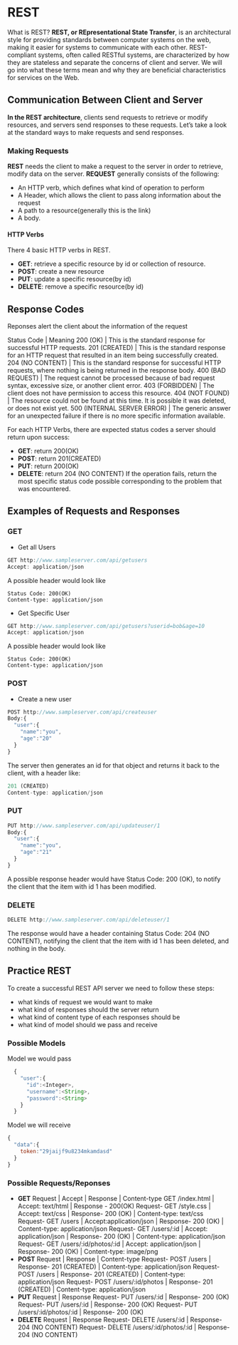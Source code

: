 # REST
What is REST?
**REST, or REpresentational State Transfer**, is an architectural style for providing standards between computer systems on the web, making it easier for systems to communicate with each other. REST-compliant systems, often called RESTful systems, are characterized by how they are stateless and separate the concerns of client and server. We will go into what these terms mean and why they are beneficial characteristics for services on the Web.

## Communication Between Client and Server
**In the REST architecture**, clients send requests to retrieve or modify resources, and servers send responses to these requests. Let’s take a look at the standard ways to make requests and send responses.

### Making Requests
**REST** needs the client to make a request to the server in order to retrieve, modify data on the server.
**REQUEST** generally consists of the following:
- An HTTP verb, which defines what kind of operation to perform
- A Header, which allows the client to pass along information about the request
- A path to a resource(generally this is the link)
- A body.

#### HTTP Verbs
There 4 basic HTTP verbs in REST.
- **GET**: retrieve a specific resource by id or collection of resource.
- **POST**: create a new resource
- **PUT**: update a specific resource(by id)
- **DELETE**: remove a specific resource(by id)

## Response Codes
Reponses alert the client about the information of the request

Status Code | Meaning
200 (OK)	| This is the standard response for successful HTTP requests.
201 (CREATED)	| This is the standard response for an HTTP request that resulted in an item being successfully created.
204 (NO CONTENT) | This is the standard response for successful HTTP requests, where nothing is being returned in the response body.
400 (BAD REQUEST) | The request cannot be processed because of bad request syntax, excessive size, or another client error.
403 (FORBIDDEN) | The client does not have permission to access this resource.
404 (NOT FOUND) | The resource could not be found at this time. It is possible it was deleted, or does not exist yet.
500 (INTERNAL SERVER ERROR) | The generic answer for an unexpected failure if there is no more specific information available.

For each HTTP Verbs, there are expected status codes a server should return upon success:
- **GET**: return 200(OK)
- **POST**: return 201(CREATED)
- **PUT**: return 200(OK)
- **DELETE**: return 204 (NO CONTENT) If the operation fails, return the most specific status code possible corresponding to the problem that was encountered.

## Examples of Requests and Responses
### GET
- Get all Users
```javascript
GET http://www.sampleserver.com/api/getusers
Accept: application/json
```
A possible header would look like
```javscript
Status Code: 200(OK)
Content-type: application/json
```

- Get Specific User
```javascript
GET http://www.sampleserver.com/api/getusers?userid=bob&age=10
Accept: application/json
```
A possible header would look like
```javscript
Status Code: 200(OK)
Content-type: application/json
```

### POST
- Create a new user
```javascript
POST http://www.sampleserver.com/api/createuser
Body:{
  "user":{
    "name":"you",
    "age":"20"
  }
}
```
The server then generates an id for that object and returns it back to the client, with a header like:
```javascript
201 (CREATED)
Content-type: application/json
```

### PUT
```javascript
PUT http://www.sampleserver.com/api/updateuser/1
Body:{
  "user":{
    "name":"you",
    "age":"21"
  }
}
```
A possible response header would have Status Code: 200 (OK), to notify the client that the item with id 1 has been modified.

### DELETE
```javascript
DELETE http://www.sampleserver.com/api/deleteuser/1
```
The response would have a header containing Status Code: 204 (NO CONTENT), notifying the client that the item with id 1 has been deleted, and nothing in the body.

## Practice REST
To create a successful REST API server we need to follow these steps:
- what kinds of request we would want to make
- what kind of responses should the server return
- what kind of content type of each responses should be
- what kind of model should we pass and receive

### Possible Models
Model we would pass
```javascript
  {
    "user":{
      "id":<Integer>,
      "username":<String>,
      "password":<String>
    }
  }
```

Model we will receive
```javascript
{
  "data":{
    token:"29jaijf9u8234mkamdasd"
  }
}
```

### Possible Requests/Reponses
- **GET**
  Request | Accept | Response | Content-type
  GET /index.html | Accept: text/html | Response - 200(OK)
  Request- GET /style.css | Accept: text/css | Response- 200 (OK) | Content-type: text/css
  Request- GET /users | Accept:application/json | Response- 200 (OK) | Content-type: application/json
  Request- GET /users/:id | Accept: application/json | Response- 200 (OK) | Content-type: application/json
  Request- GET /users/:id/photos/:id | Accept: application/json | Response- 200 (OK) | Content-type: image/png
- **POST**
  Request | Response | Content-type
  Request- POST /users | Response- 201 (CREATED) | Content-type: application/json
  Request- POST /users | Response- 201 (CREATED) | Content-type: application/json
  Request- POST /users/:id/photos | Response- 201 (CREATED) | Content-type: application/json
- **PUT**
  Request | Response
  Request- PUT /users/:id | Response- 200 (OK)
  Request- PUT /users/:id | Response- 200 (OK)
  Request- PUT /users/:id/photos/:id | Response- 200 (OK)
- **DELETE**
  Request | Response
  Request- DELETE /users/:id | Response- 204 (NO CONTENT)
  Request- DELETE /users/:id/photos/:id | Response- 204 (NO CONTENT)
